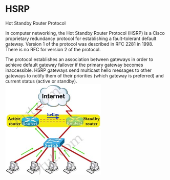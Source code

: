 # HSRP


Hot Standby Router Protocol

In computer networking, the Hot Standby Router Protocol (HSRP) is a
Cisco proprietary redundancy protocol for establishing a fault-tolerant
default gateway. Version 1 of the protocol was described in RFC 2281 in
1998. There is no RFC for version 2 of the protocol.

The protocol establishes an association between gateways in order to
achieve default gateway failover if the primary gateway becomes
inaccessible. HSRP gateways send multicast hello messages to other
gateways to notify them of their priorities (which gateway is preferred)
and current status (active or standby).\
![](./images/15008336.png?width=298)

